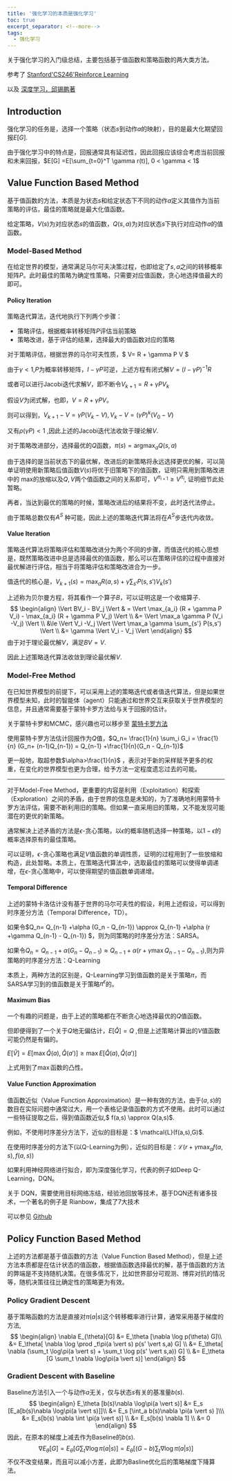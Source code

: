 ```yaml
---
title: '强化学习的本质是强化学习'
toc: true
excerpt_separator: <!--more-->
tags:
  - 强化学习
---
```


关于强化学习的入门级总结，主要包括基于值函数和策略函数的两大类方法。
<!--more-->

参考了 [Stanford'CS246'Reinforce Learning](https://www.bilibili.com/video/BV1Cc411h7QQ?spm_id_from=333.999.0.0) 

以及  [深度学习，邱锡鹏著](https://nndl.github.io/)



## Introduction

强化学习的任务是，选择一个策略（状态$s$到动作$a$的映射），目的是最大化期望回报$E[G]$.

由于强化学习中的特点是，回报通常具有延迟性，因此回报应该综合考虑当前回报和未来回报，$E[G] =E[\sum_{t=0}^T \gamma r(t)], 0 < \gamma < 1$



## Value Function Based Method

基于值函数的方法，本质是为状态$s$和给定状态下不同的动作$a$定义其值作为当前策略的评估，最佳的策略就是最大化值函数。

给定策略，$V(s)$为对应状态$s$的值函数，$Q(s,a)$为对应状态$s$下执行对应动作$a$的值函数。

### Model-Based Method

在给定世界的模型，通常满足马尔可夫决策过程，也即给定了$s,a$之间的转移概率矩阵$P$。此时最佳的策略为确定性策略，只需要对应值函数，贪心地选择值最大的即可。

#### Policy Iteration

策略迭代算法，迭代地执行下列两个步骤：

* 策略评估，根据概率转移矩阵$P$评估当前策略
* 策略改进，基于评估的结果，选择最大的值函数对应的策略



对于策略评估，根据世界的马尔可夫性质，$ V= R + \gamma P V $

由于$\gamma<1$,$P$为概率转移矩阵，$I- \gamma P$可逆，上述方程有闭式解$V = (I - \gamma P)^{-1} R$ 

或者可以进行Jacobi迭代求解$V$，即不断令$V_{k+1}  = R + \gamma P V_k$

假设$V$为闭式解，也即，$V = R+ \gamma P V$。

则可以得到，$V_{k+1} - V = \gamma P(V_k - V),V_k-V = (\gamma P)^k(V_0 - V)$

又有$\rho(\gamma P) <1$ ,因此上述的Jacobi迭代法收敛于理论解$V$.



对于策略改进部分，选择最优的$Q$函数，$\pi(s) = \text{argmax}_a  Q(s,a)$

由于选择的是当前状态下的最优解，改进后的新策略将永远选择更优的解，可以简单证明使用新策略后值函数$V(s)$将优于旧策略下的值函数，证明只需用到策略改进中的$\text{ max}$的放缩以及$Q,V$两个值函数之间的关系即可，$V^{\pi_{i+1}} \ge V^{\pi_i}$, 证明细节此处暂略。

再者，当达到最优的策略的时候，策略改进后的结果将不变，此时迭代法停止。

由于策略总数仅有$A^S$ 种可能，因此上述的策略迭代算法将在$A^S$步迭代内收敛。



#### Value Iteration

策略迭代算法将策略评估和策略改进分为两个不同的步骤，而值迭代的核心思想是，既然策略改进中总是选择最优的值函数，那么可以在策略评估的过程中直接对最优解进行评估，相当于将策略评估和策略改进合为一步。

值迭代的核心是，$V_{k+1}(s) = \max_a R(a,s) + \gamma \sum_{s'} P(s,s') V_k(s')$

上述称为贝尔曼方程，将其看作一个算子$B$，可以证明这是一个收缩算子.
$$
\begin{align}
\Vert BV_i - BV_j \Vert & = \Vert \max_{a_i} (R + \gamma P V_i) - \max_{a_i} (R + \gamma P V_j) \Vert \\
&= \Vert \max_a \gamma P (V_i -V_j) \Vert  \\
&\le \Vert V_i -V_j \Vert  \Vert \max_a \gamma  \sum_{s'} P(s,s') \Vert \\
&= \gamma \Vert V_i - V_j \Vert
\end{align}
$$
由于对于理论最优解$V$，满足$BV=V$. 

因此上述策略迭代算法收敛到理论最优解$V$.



### Model-Free Method

在已知世界模型的前提下，可以采用上述的策略迭代或者值迭代算法，但是如果世界模型未知，此时的智能体（agent）只能通过和世界交互来获取关于世界模型的信息，并且通常需要基于蒙特卡罗方法给与关于回报的估计。

关于蒙特卡罗和MCMC，感兴趣也可以移步至 [蒙特卡罗方法](https://truenobility303.github.io/MCMC/)

使用蒙特卡罗方法估计回报作为$Q$值，$Q_n= \frac{1}{n} \sum_i G_i = \frac{1}{n} (G_n+ (n-1)Q_{n-1}) = Q_{n-1} +\frac{1}{n}(G_n - Q_{n-1})$

更一般地，取超参数$\alpha>\frac{1}{n}$ ，表示对于新的采样赋予更多的权重，在变化的世界模型也更为合理，给予方法一定程度遗忘过去的可能。

---

对于Model-Free Method，更重要的内容是利用（Exploitation）和探索（Exploration）之间的矛盾，由于世界的信息是未知的，为了准确地利用蒙特卡罗方法评估，需要不断利用旧的策略。但如果一直采用旧的策略，又不能发现可能潜在的更优的新策略。

通常解决上述矛盾的方法是$\epsilon$-贪心策略，以$\epsilon$的概率随机选择一种策略，以$1-\epsilon$的概率选择原有的最佳策略。

可以证明，$\epsilon$-贪心策略也满足$V$值函数的单调性质，证明的过程用到了一些放缩和构造，此处暂略。本质上，在策略迭代算法中，选取最佳的策略可以使得单调递增，在$\epsilon$-贪心策略中，可以使得期望的值函数单调递增。

#### Temporal Difference

上述的蒙特卡洛估计没有基于世界的马尔可夫性的假设，利用上述假设，可以得到时序差分方法（Temporal Difference，TD）。

如果令$Q_n= Q_{n-1} +\alpha (G_n - Q_{n-1}) \approx Q_{n-1} +\alpha (r +\gamma Q_{n-1} - Q_{n-1}) $，则为同策略的时序差分方法：SARSA。

如果令$Q_n= Q_{n-1} +\alpha (G_n - Q_{n-1}) \approx Q_{n-1} +\alpha (r +\gamma \max Q_{n-1} - Q_{n-1})$,则为异策略的时序差分方法：Q-Learning

本质上，两种方法的区别是，Q-Learning学习到值函数的是关于策略$\pi$，而SARSA学习到的值函数是关于策略$\pi^{\epsilon}$的。

#### Maximum Bias

一个有趣的问题是，由于上述的策略都在不断贪心地选择最优的$Q$值函数。

但即便得到了一个关于$Q$地无偏估计，$E[\hat Q] = Q$ ,但是上述策略计算出的$V$值函数可能仍然是有偏的。

$E[\hat V] = E[\max \hat Q(a),\hat Q(a')] \ge \max E[\hat Q(a), \hat Q(a')]$

上式用到了$\max$函数的凸性。



#### Value Function Approximation

值函数近似（Value Function Approximation）是一种有效的方法，由于$(a,s)$的数目在实际问题中通常过大，用一个表格记录值函数的方式不使用。此时可以通过一些特征提取之后，得到值函数近似,$ f(a,s) \approx Q(a,s)$.

例如，不使用时序差分方法下，近似的目标是：$ \mathcal{L}(f(a,s),G)$.

在使用时序差分的方法下(以Q-Learning为例），近似的目标是：$\mathcal{L}(r + \gamma \max_a f(a,s),f(a,s))$

如果利用神经网络进行拟合，即为深度强化学习，代表的例子如Deep Q-Learning，DQN。

关于 DQN，需要使用目标网络冻结，经验池回放等技术，基于DQN还有诸多技术，一个著名的例子是 Rianbow，集成了7大技术

可以参见 [Github](https://github.com/TrueNobility303/rainbow-cartpole)



## Policy Function Based Method

上述的方法都是基于值函数的方法（Value Function Based Method），但是上述方法本质都是在估计状态的值函数，根据值函数选择最优的解，基于值函数的方法的弊端是不支持随机决策。在很多情况下，比如世界部分可观测、博弈对抗的情况等，随机决策往往比确定性的策略更为有效。

### Policy Gradient Descent

基于策略函数的方法是直接对$\pi(a \vert s)$这个转移概率进行计算，通常采用基于梯度的方法,
$$
\begin{align}
\nabla E_{\theta}[G]  &= E_\theta [\nabla \log p(\theta) G]\\ 
&= E_\theta[ \nabla \log \prod _t\pi(a \vert s) p(s' \vert s,a) G] \\
&= E_\theta[ \nabla (\sum_t  \log\pi(a \vert s) + \sum_t  \log p(s' \vert s,a)) G] \\
&= E_\theta [G \sum_t \nabla \log\pi(a \vert s)]
\end{align}
$$

### Gradient Descent with Baseline

Baseline方法引入一个与动作$a$无关，仅与状态$s$有关的基准量$b(s)$.
$$
\begin{align}
E_\theta [b(s)\nabla \log\pi(a \vert s)]  &= E_s [E_a[b(s)\nabla \log\pi(a \vert s)]]\\
&=  E_s [\int_a  b(s)\nabla \pi(a \vert s) ]\\\
&= E_s[b(s) \nabla \int \pi(a \vert s)] \\
&= E_s[b(s) \nabla 1] \\
&= 0
\end{align}
$$
因此，在原本的梯度上减去作为Baseline的$b(s)$.
$$
\nabla E_{\theta}[G] = E_\theta [G \sum_t \nabla \log\pi(a \vert s)] = E_\theta [(G-b) \sum_t \nabla \log\pi(a \vert s)]
$$
不仅不改变结果，而且可以减小方差，此即为Basline优化后的策略梯度下降算法。

